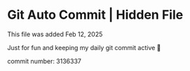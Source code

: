 # Git Auto Commit | Hidden File

This file was added Feb 12, 2025

Just for fun and keeping my daily git commit active 🤪

commit number: 3136337
